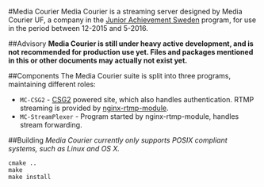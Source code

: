 #Media Courier
Media Courier is a streaming server designed by Media Courier UF, a company in the [Junior Achievement Sweden](http://www.ungforetagsamhet.se/om-oss/about-junior-achievement-sweden) program, for use in the period between 12-2015 and 5-2016.

##Advisory
**Media Courier is still under heavy active development, and is not recommended for production use yet. Files and packages mentioned in this or other documents may actually not exist yet.**

##Components
The Media Courier suite is split into three programs, maintaining different roles:

* `MC-CSG2` - [CSG2](https://github.com/ChlorideCull/CSG2) powered site, which also handles authentication. RTMP streaming is provided by [nginx-rtmp-module](https://github.com/arut/nginx-rtmp-module/).
* `MC-StreamPlexer` - Program started by nginx-rtmp-module, handles stream forwarding.

##Building
*Media Courier currently only supports POSIX compliant systems, such as Linux and OS X.*

    cmake ..
    make
    make install

